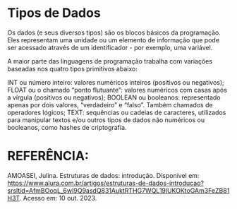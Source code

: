 # Tipos de Dados

Os dados (e seus diversos tipos) são os blocos básicos da programação. Eles representam uma unidade ou um elemento de informação que pode ser acessado através de um identificador - por exemplo, uma variável.

A maior parte das linguagens de programação trabalha com variações baseadas nos quatro tipos primitivos abaixo:

INT ou número inteiro: valores numéricos inteiros (positivos ou negativos);
FLOAT ou o chamado “ponto flutuante”: valores numéricos com casas após a vírgula (positivos ou negativos);
BOOLEAN ou booleanos: representado apenas por dois valores, “verdadeiro” e “falso”. Também chamados de operadores lógicos;
TEXT: sequências ou cadeias de caracteres, utilizados para manipular textos e/ou outros tipos de dados não numéricos ou booleanos, como hashes de criptografia.

# REFERÊNCIA:
AMOASEI, Julina. Estruturas de dados: introdução. Disponível em: https://www.alura.com.br/artigos/estruturas-de-dados-introducao?srsltid=AfmBOoqL_6wI9Q9asdQ831AuktRTHG7WQL19lUKOKtoGAm3FeZB81H3T. Acesso em: 10 out. 2023.